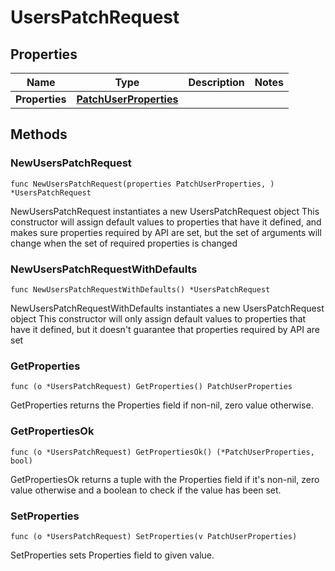 # UsersPatchRequest

## Properties

|Name | Type | Description | Notes|
|------------ | ------------- | ------------- | -------------|
|**Properties** | [**PatchUserProperties**](PatchUserProperties.md) |  | |

## Methods

### NewUsersPatchRequest

`func NewUsersPatchRequest(properties PatchUserProperties, ) *UsersPatchRequest`

NewUsersPatchRequest instantiates a new UsersPatchRequest object
This constructor will assign default values to properties that have it defined,
and makes sure properties required by API are set, but the set of arguments
will change when the set of required properties is changed

### NewUsersPatchRequestWithDefaults

`func NewUsersPatchRequestWithDefaults() *UsersPatchRequest`

NewUsersPatchRequestWithDefaults instantiates a new UsersPatchRequest object
This constructor will only assign default values to properties that have it defined,
but it doesn't guarantee that properties required by API are set

### GetProperties

`func (o *UsersPatchRequest) GetProperties() PatchUserProperties`

GetProperties returns the Properties field if non-nil, zero value otherwise.

### GetPropertiesOk

`func (o *UsersPatchRequest) GetPropertiesOk() (*PatchUserProperties, bool)`

GetPropertiesOk returns a tuple with the Properties field if it's non-nil, zero value otherwise
and a boolean to check if the value has been set.

### SetProperties

`func (o *UsersPatchRequest) SetProperties(v PatchUserProperties)`

SetProperties sets Properties field to given value.



